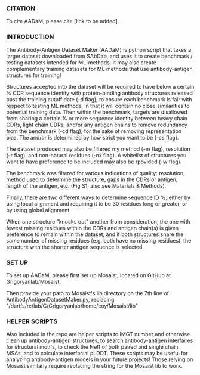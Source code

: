 ### CITATION ###

To cite AADaM, please cite [link to be added].



### INTRODUCTION ###

The Antibody-Antigen Dataset Maker (AADaM) is python script that takes a larger dataset downloaded from SAbDab, and uses it to create benchmark / testing datasets intended for ML-methods. It may also create complementary training datasets for ML methods that use antibody-antigen structures for training!

Structures accepted into the dataset will be required to have below a certain % CDR sequence identity with protein-binding antibody structures released past the training cutoff date (-d flag), to ensure each benchmark is fair with respect to testing ML methods, in that it will contain no close similarities to potential training data. Then within the benchmark, targets are disallowed from sharing a certain % or more sequence identity between heavy chain CDRs, light chain CDRs, and/or any antigen chains to remove redundancy from the benchmark (-cd flag), for the sake of removing representation bias. The and/or is determined by how strict you want to be (-cs flag).

The dataset produced may also be filtered my method (-m flag), resolution (-r flag), and non-natural residues (-nx flag). A whitelist of structures you want to have preference to be included may also be rpovided (-w flag).

The benchmark was filtered for various indications of quality: resolution, method used to determine the structure, gaps in the CDRs or antigen, length of the antigen, etc. (Fig S1, also see Materials & Methods).

Finally, there are two different ways to determine sequence ID %; either by using local alignment and requiring it to be 30 residues long or greater, or by using global alignment. 

When one structure "knocks out" another from consideration, the one with fewest missing residues within the CDRs and antigen chain(s) is given preference to remain within the dataset, and if both structures share the same number of missing residues (e.g. both have no missing residues), the structure with the shorter antigen sequence is selected. 



### SET UP ###

To set up AADaM, please first set up Mosaist, located on GitHub at Grigoryanlab/Mosaist.

Then provide your path to Mosaist's lib directory on the 7th line of AntibodyAntigenDatasetMaker.py, replacing "/dartfs/rc/lab/G/Grigoryanlab/home/coy/Mosaist/lib"



### HELPER SCRIPTS ###

Also included in the repo are helper scripts to IMGT number and otherwise clean up antibody-antigen structures, to search antibody-antigen interfaces for structural motifs, to check the Neff of both paired and single chain MSAs, and to calculate interfacial pLDDT. These scripts may be useful for analyzing antibody-antigen models in your future projects! Those relying on Mosaist similarly require replacing the string for the Mosaist lib to work.
